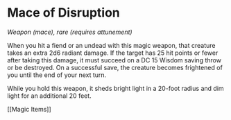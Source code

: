 # Mace of Disruption

*Weapon (mace), rare (requires attunement)*

When you hit a fiend or an undead with this magic weapon, that creature takes an extra 2d6 radiant damage. If the target has 25 hit points or fewer after taking this damage, it must succeed on a DC 15 Wisdom saving throw or be destroyed. On a successful save, the creature becomes frightened of you until the end of your next turn.

While you hold this weapon, it sheds bright light in a 20-foot radius and dim light for an additional 20 feet.


[[Magic Items]]